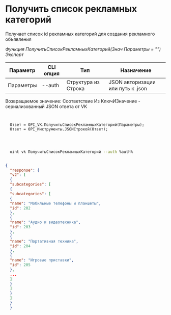 ﻿---
sidebar_position: 4
---

# Получить список рекламных категорий
 Получает список id рекламных категорий для создания рекламного объявления


*Функция ПолучитьСписокРекламныхКатегорий(Знач Параметры = "") Экспорт*

  | Параметр | CLI опция | Тип | Назначение |
  |-|-|-|-|
  | Параметры | --auth | Структура из Строка | JSON авторизации или путь к .json |

  
  Возвращаемое значение:   Соответствие Из КлючИЗначение - сериализованный JSON ответа от VK

```bsl title="Пример кода"
	
  
  Ответ = OPI_VK.ПолучитьСписокРекламныхКатегорий(Параметры);
  Ответ = OPI_Инструменты.JSONСтрокой(Ответ);
  
	
```

```sh title="Пример команды CLI"
    
  oint vk ПолучитьСписокРекламныхКатегорий --auth %auth%

```


```json title="Результат"

{
  "response": {
  "v2": [
  {
  "subcategories": [
  {
  "subcategories": [
  {
  "name": "Мобильные телефоны и планшеты",
  "id": 202
  },
  {
  "name": "Аудио и видеотехника",
  "id": 203
  },
  {
  "name": "Портативная техника",
  "id": 204
  },
  {
  "name": "Игровые приставки",
  "id": 205
  },
  ...
  ]
  }
  ]
  }
  ]
  }
  }

```
